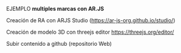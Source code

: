 
EJEMPLO **multiples marcas con AR.JS**





Creación de RA con ARJS Studio (https://ar-js-org.github.io/studio/)

Creación de modelo 3D con threejs editor https://threejs.org/editor/

Subir contenido a github (repositorio Web)
